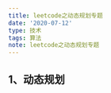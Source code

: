 ```yaml
---
title: leetcode之动态规划专题
date: '2020-07-12'
type: 技术
tags: 算法
note: leetcode之动态规划专题
---
```

## 1、动态规划
